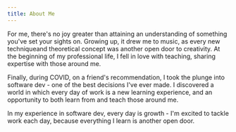 ```yaml
---
title: About Me
---
```


For me, there's no joy greater than attaining an understanding of something you've set your sights on. Growing up, it drew me to music, as every new techniqueand theoretical concept was another open door to creativity. At the beginning of my professional life, I fell in love with teaching, sharing expertise with those around me.

Finally, during COVID, on a friend's recommendation, I took the plunge into software dev - one of the best decisions I've ever made. I discovered a world in which every day of work is a new learning experience, and an opportunity to both learn from and teach those around me.

In my experience in software dev, every day is growth - I'm excited to tackle work each day, because everything I learn is another open door.
